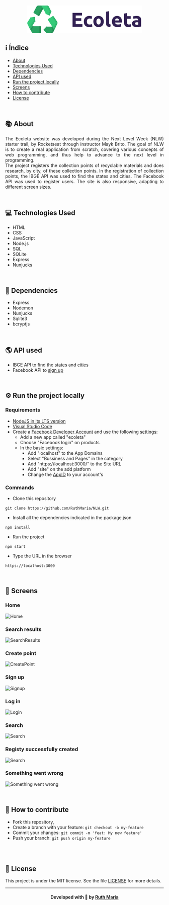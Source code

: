 
<p align="center">
  <img  src="./public/assets/logo.svg">
</p>

## :information_source: Índice
- [About](#about)
- [Technologies Used](#technologies)
- [Dependencies](#dependencies)
- [API used](#api)
- [Run the project locally](#run)
- [Screens](#screens)
- [How to contribute](#contribute)
- [License](#license)

<a id="about"></a><br>

## :books: About
<p align="justify">The Ecoleta website was developed during the Next Level Week (NLW) starter trail, by Rocketseat through instructor Mayk Brito. The goal of NLW is to create a real application from scratch, covering various concepts of web programming, and thus help to advance to the next level in programming. <br>
The project registers the collection points of recyclable materials and does research, by city, of these collection points. In the registration of collection points, the IBGE API was used to find the states and cities. The Facebook API was used to register users. The site is also responsive, adapting to different screen sizes.</p>

<a id="technologies"></a><br>

 ## :computer: Technologies Used
 * HTML
 * CSS
 * JavaScript
 * Node.js
 * SQL
 * SQLite
 * Express
 * Nunjucks

<a id="dependencies"></a><br>

## :beginner: Dependencies
* Express
* Nodemon
* Nunjucks
* Sqlite3
* bcryptjs

<a id="api"></a><br>

 ## :earth_americas: API used
 * IBGE API to find the [states](https://servicodados.ibge.gov.br/api/docs/localidades?versao=1#api-UFs-estadosGet)
 and [cities](https://servicodados.ibge.gov.br/api/docs/localidades?versao=1#api-Municipios-estadosUFMunicipiosGet)
  * Facebook API to [sign up](https://developers.facebook.com/docs/facebook-login/web)


<a id="run"></a><br>

## :gear: Run the project locally

### Requirements
- [NodeJS in its LTS version](https://nodejs.org/en/download/)
- [Visual Studio Code](https://code.visualstudio.com/download)
- Create a [Facebook Developer Account](https://www.facebook.com/login.php?next=https%3A%2F%2Fdevelopers.facebook.com%2Fapps%2F) and use the following [settings](https://canaltech.com.br/software/aprenda-a-adicionar-o-login-com-facebook-no-seu-site-usando-javascript-ou-php/):
   - Add a new app called "ecoleta"
   - Choose "Facebook login" on products
   - In the basic settings:
      - Add "localhost" to the App Domains
      - Select "Bussiness and Pages" in the category
      - Add "https://localhost:3000/" to the Site URL
      - Add "site" on the add platform
      - Change the [AppID](https://github.com/RuthMaria/NLW/blob/master/public/scripts/create-account.js#L3) to your account's

### Commands

- Clone this repository

```
git clone https://github.com/RuthMaria/NLW.git
```

- Install all the dependencies indicated in the package.json

```
npm install 
```

- Run the project

```
npm start
```

- Type the URL in the browser

```
https://localhost:3000
```

<a id="screens"></a><br>

## :iphone: Screens

### Home 
![Home](https://github.com/RuthMaria/NLW/blob/master/public/screens/home.png)
### Search results
![SearchResults](https://github.com/RuthMaria/NLW/blob/master/public/screens/searchResults.png)
### Create point
![CreatePoint](https://github.com/RuthMaria/NLW/blob/master/public/screens/createPoint.png)
### Sign up
![Signup](https://github.com/RuthMaria/NLW/blob/master/public/screens/signup.png)
### Log in
![Login](https://github.com/RuthMaria/NLW/blob/master/public/screens/login.png)
### Search
![Search](https://github.com/RuthMaria/NLW/blob/master/public/screens/search.png)
### Registy successfully created
![Search](https://github.com/RuthMaria/NLW/blob/master/public/screens/registryCreated.png)
### Something went wrong
![Something went wrong](https://github.com/RuthMaria/NLW/blob/master/public/screens/somethingWrong.png)

<a id="contribute"></a><br>

## :thinking: How to contribute

- Fork this repository,
- Create a branch with your feature: `git checkout -b my-feature`
- Commit your changes: `git commit -m 'feat: My new feature'`
- Push your branch: `git push origin my-feature`

<br><a id="license"></a><br>

## :memo: License

This project is under the MIT license. See the  file [LICENSE](LICENSE) for more details.

---

<h4 align="center">
    Developed with 💜 by <a href="https://www.linkedin.com/in/ruth-maria-9b256071/" target="_blank">Ruth Maria</a>
</h4>